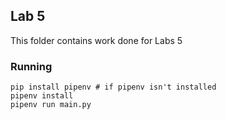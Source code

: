 ## Lab 5

This folder contains work done for Labs 5

### Running

```
pip install pipenv # if pipenv isn't installed
pipenv install
pipenv run main.py
```